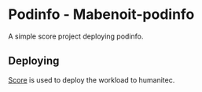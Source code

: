 # Podinfo - Mabenoit-podinfo

A simple score project deploying podinfo.

## Deploying

[Score](https://score.dev/) is used to deploy the workload to humanitec.
